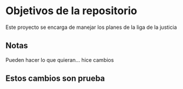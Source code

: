 # Objetivos de la repositorio

Este proyecto se encarga de manejar los planes de la liga de la justicia


## Notas
Pueden hacer lo que quieran...
hice cambios

## Estos cambios son prueba
